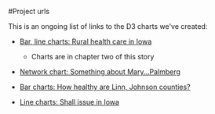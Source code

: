 #Project urls

This is an ongoing list of links to the D3 charts we've created:

* [Bar, line charts: Rural health care in Iowa](http://thegazette.com/iowas-rural-health-systems-face-their-own-challenges-20150118)
	- Charts are in chapter two of this story

* [Network chart: Something about Mary...Palmberg](http://thegazette.com/subject/news/something-about-marypalmberg-20150329)

* [Bar charts: How healthy are Linn, Johnson counties?](http://thegazette.com/subject/news/health/health-snapshot-20150614)

* [Line charts: Shall issue in Iowa](http://www.thegazette.com/subject/news/public-safety/five-years-after-passage-of-the-shall-issue-gun-law-views-remain-mixed-20160103)

